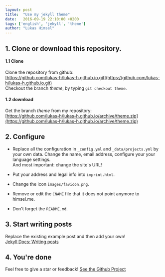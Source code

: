 ```yaml
---
layout: post
title:  "Use my jekyll theme"
date:   2016-09-19 22:10:00 +0200
tags: ['english', 'jekyll', 'theme']
author: "Lukas Himsel"
---
```


## 1. Clone or download this repository.

#### 1.1 Clone
Clone the repository from github:  
[https://github.com/lukas-h/lukas-h.github.io.git](https://github.com/lukas-h/lukas-h.github.io.git)  
Checkout the branch *theme*, by typing `git checkout theme`.

#### 1.2 download
Get the branch *theme* from my repository:  
[https://github.com/lukas-h/lukas-h.github.io/archive/theme.zip](https://github.com/lukas-h/lukas-h.github.io/archive/theme.zip)  

## 2. Configure
- Replace all the configuration in `_config.yml` and `_data/projects.yml` by your own data. Change the name, email address, configure your your language settings.  
And most important: change the site's URL!  

- Put your address and legal info into `imprint.html`.  

- Change the icon `images/favicon.png`.  

- Remove or edit the `CNAME` file that it does not point anymore to himsel.me.  

- Don't forget the `README.md`.  

## 3. Start writing posts
Replace the existing example post and then add your own!  
[Jekyll Docs: Writing posts](http://jekyllrb.com/docs/posts/)

## 4. You're done
Feel free to give a star or feedback! [See the Github Project](https://github.com/lukas-h/lukas-h.github.io)  
